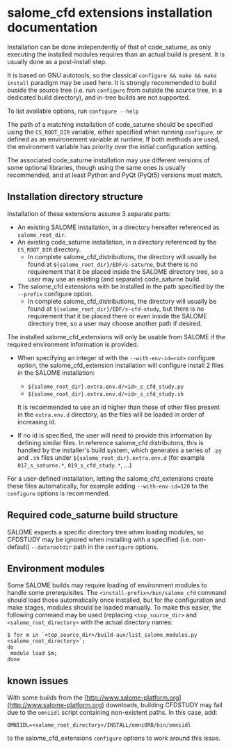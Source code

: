 <!--
  This file is part of code_saturne, a general-purpose CFD tool.

  Copyright (C) 1998-2024 EDF S.A.

  This program is free software; you can redistribute it and/or modify it under
  the terms of the GNU General Public License as published by the Free Software
  Foundation; either version 2 of the License, or (at your option) any later
  version.

  This program is distributed in the hope that it will be useful, but WITHOUT
  ANY WARRANTY; without even the implied warranty of MERCHANTABILITY or FITNESS
  FOR A PARTICULAR PURPOSE.  See the GNU General Public License for more
  details.

  You should have received a copy of the GNU General Public License along with
  this program; if not, write to the Free Software Foundation, Inc., 51 Franklin
  Street, Fifth Floor, Boston, MA 02110-1301, USA.
-->

salome_cfd extensions installation documentation
================================================

Installation can be done independently of that of code_saturne, as only
executing the installed modules requires than an actual build is present.
It is usually done as a post-install step.

It is based on GNU autotools, so the classical
`configure && make && make install` paradigm may be used here.
It is strongly recommended to build ouside the source tree (i.e. run
`configure` from outside the source tree, in a dedicated build directory),
and in-tree builds are not supported.

To list available options, run `configure --help`

The path of a matching installation of code_saturne should be
specified using the `CS_ROOT_DIR` variable, either
specified when running `configure`, or defined as an environement
variable at runtime. If both methods are used, the environment
variable has priority over the initial configuration setting.

The associated code_saturne installation may use different versions of some
optional libraries, though using the same ones is usually recommended,
and at least Python and PyQt (PyQt5) versions must match.

Installation directory structure
--------------------------------

Installation of these extensions assume 3 separate parts:
- An existing SALOME installation, in a directory hereafter referenced as
  `salome_root_dir`.
- An existing code_saturne installation, in a directory referenced by the
  `CS_ROOT_DIR` directory.
  * In complete salome_cfd_distributions, the directory will usually be
    found at `${salome_root_dir}/EDF/s-saturne`, but there is no requirement
    that it be placed inside the SALOME directory tree, so a user may use
    an existing (and separate) code_saturne build.
- The salome_cfd extensions with be installed in the path specified by
  the `--prefix` configure option.
  * In complete salome_cfd_distributions, the directory will usually be
    found at `${salome_root_dir}/EDF/s-cfd-study`, but there is no requirement
    that it be placed there or even inside the SALOME directory tree, so a user
    may choose another path if desired.

The installed salome_cfd_extensions will only be usable from SALOME if
the required environment information is provided.
- When specifying an integer id with the `--with-env-id=<id>` configure option,
  the salome_cfd_extension installation will configure install 2 files
  in the SALOME installation:
  * `${salome_root_dir}.extra.env.d/<id>_s_cfd_study.py`
  * `${salome_root_dir}.extra.env.d/<id>_s_cfd_study.sh`

  It is recommended to use an id higher than those of other files present
  in the `extra.env.d` directory, as the files will be loaded in order of
  increasing id.

- If no id is specified, the user will need to provide this information
  by defining similar files. In reference salome_cfd distributons, this is
  handled by the installer's build system, which generates a series of
  `.py` and `.sh` files under `${salome_root_dir}.extra.env.d`
  (for example `017_s_saturne.*`, `019_s_cfd_study.*`, ...)

For a user-defined installation, letting the salome_cfd_extensions create
these files automatically, for example adding `--with-env-id=120` to the
`configure` options is recommended.

Required code_saturne build structure
-------------------------------------

SALOME expects a specific directory tree when loading modules,
so CFDSTUDY may be ignored when installing with a specified (i.e. non-default)
`--datarootdir` path in the `configure` options.

Environment modules
--------------------

Some SALOME builds may require loading of environment modules to handle
some prerequisites. The `<install-prefix>/bin/salome_cfd` command should load
those automatically once installed, but for the configuration and make
stages, modules should be loaded manually. To make this easier,
the following command may be used (replacing `<top_source_dir>`
and `<salome_root_directory>` with the actual directory names:

```
$ for m in `<top_source_dir>/build-aux/list_salome_modules.py <salome_root_directory>`;
do
 module load $m;
done
```

known issues
------------

With some builds from the
[http://www.salome-platform.org](http://www.salome-platform.org)
downloads, building CFDSTUDY may fail due to the `omniidl` script containing
non-existent paths. In this case, add:

`OMNIIDL=<salome_root_directory>/INSTALL/omniORB/bin/omniidl`

to the salome_cfd_extensions `configure` options to work around this issue.
